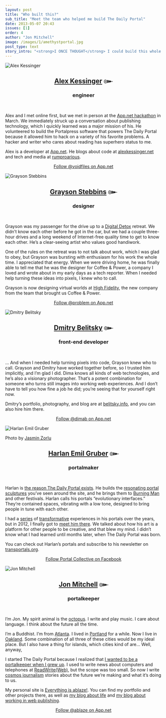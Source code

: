 ```yaml
---
layout: post
title: "Who built this?"
sub_title: "Meet the team who helped me build The Daily Portal"
date: 2013-05-07 20:43
issues: [1]
order: 4
author: "Jon Mitchell"
image: /images/1/amethystportal.jpg 
post_type: text
story_intro: "<strong>I ONCE THOUGHT</strong> I could build this whole site myself. If I had, it never would have turned out so true to the ideas in my head. For that, I thank this team."
---
```

<a name="alex"></a>
<div>
    <img src='/images/1/alex.jpg' alt='Alex Kessinger'>
</div>
<center><h2><a href="http://www.rumproarious.com/">Alex Kessinger</a> ๛</h2>
<h3>engineer</h3></center><br />

Alex and I met online first, but we met in person at the [App.net hackathon](http://blog.app.net/2013/03/05/app-net-hackathon-recap/) in March. We immediately struck up a conversation about publishing technology, which I quickly learned was a major mission of his. He volunteered to build the Portalpress software that powers The Daily Portal because it allowed him to hack on a variety of his favorite problems. A hacker and writer who cares about reading has superhero status to me.

Alex is a developer at [App.net](http://join.app.net). He blogs about code at [alexkessinger.net](http://alexkessinger.net) and tech and media at [rumproarious](http://www.rumproarious.com/).

<p><center><a href="https://app.net/voidfiles">Follow @voidfiles on App.net</a></center></p>

<a name="grayson"></a>
<div>
    <img src='/images/1/grayson.jpg' alt='Grayson Stebbins'>
</div>

<center><h2><a href="http://problemsf.com/">Grayson Stebbins</a> ๛</h2>
<h3>designer</h3></center><br />

Grayson was my passenger for the drive up to a [Digital Detox](http://thedigitaldetox.org) retreat. We didn’t know each other before he got in the car, but we had a couple three-hour drives and a long weekend of Internet-free quality time to get to know each other. He’s a clear-seeing artist who values good handiwork.

One of the rules on the retreat was to not talk about work, which I was glad to obey, but Grayson was bursting with enthusiasm for his work the whole time. I appreciated that energy. When we were driving home, he was finally able to tell me that he was the designer for Coffee & Power, a company I loved and wrote about in my early days as a tech reporter. When I needed help turning these ideas into pixels, I knew who to call.

Grayson is now designing virtual worlds at [High Fidelity](http://highfidelity.io/), the new company from the team that brought us Coffee & Power.

<p><center><a href="https://app.net/problem">Follow @problem on App.net</a></center></p>

<a name="dima"></a>
<div>
    <img src='/images/1/dima.jpg' alt='Dmitry Belitsky'>
</div>

<center><h2><a href="http://belitsky.info/">Dmitry Belitsky</a> ๛</h2>
<h3>front-end developer</h3></center><br />

... And when I needed help turning pixels into code, Grayson knew who to call. Grayson and Dmitry have worked together before, so I trusted him implicitly, and I’m glad I did. Dima knows all kinds of web technologies, and he’s also a visionary photographer. That’s a potent combination for someone who turns still images into working web experiences. And I don’t have to tell you how fine a job he did; you’re seeing that for yourself right now.

Dmitry’s portfolio, photography, and blog are at [belitsky.info](http://belitsky.info/), and you can also hire him there.

<p><center><a href="https://app.net/dimab">Follow @dimab on App.net</a></center></p>

<a name="harlan"></a>
<div>
    <img src='/images/1/harlan.jpg' alt='Harlan Emil Gruber'>
    <p class="story-content__img-title">Photo by <a href="http://jasminzorlu.blogspot.com/2012/02/imf-intermission-sage-advice-from.html">Jasmin Zorlu</a></p>
</div>

<center><h2><a href="http://www.transportals.org/">Harlan Emil Gruber</a> ๛</h2>
<h3>portalmaker</h3></center><br />

Harlan is [the reason The Daily Portal exists](/post/2013/05/13/portalmaker/). He builds the [resonating portal sculptures](http://www.transportals.org/) you’ve seen around the site, and he brings them to [Burning Man](http://burningman.com) and other festivals. Harlan calls his portals “evolutionary interfaces.” They’re contained spaces, vibrating with a low tone, designed to bring people in tune with each other.

I had a [series](/post/2013/05/13/2008-the-american-dream) of [transformative](/post/2013/05/13/2011-astronauts) experiences in his portals over the years, but in 2012, I finally got to [meet him there](/post/2013/05/13/2012-keeping-the-portal). We talked about how his art is a platform for other people to be creative, and that blew my mind. I didn’t know what I had learned until months later, when The Daily Portal was born.

You can check out Harlan’s portals and subscribe to his newsletter on [transportals.org](http://www.transportals.org/).

<p><center><a href="https://www.facebook.com/pages/Portal-Collective/219868422852">Follow Portal Collective on Facebook</a></center></p>

<a name="jon"></a>
<div>
    <img src='/images/1/jon_portalkeeper.jpg' alt='Jon Mitchell'>
</div>

<center><h2><a href="http://jonmitchell.net">Jon Mitchell</a> ๛</h2>
<h3>portalkeeper</h3></center><br />

I’m Jon. My spirit animal is the [octopus](http://en.wikipedia.org/wiki/Octopus). I write and play music. I care about language. I think about the future all the time.

I’m a Buddhist. I’m from [Atlanta](http://en.wikipedia.org/wiki/Atlanta). I lived in [Portland](http://en.wikipedia.org/wiki/Portland,_Oregon) for a while. Now I live in [Oakland](http://en.wikipedia.org/wiki/Oakland). Some combination of all three of these cities would be my ideal place. But I also have a thing for islands, which cities kind of are… Well, anyway,

I started The Daily Portal because I realized that [I wanted to be a portalkeeper when I grew up](http://blog.burningman.com/2012/09/tales-from-the-playa/keeping-the-portal/). I used to write news about computers and telephones at [ReadWrite(Web)](http://readwrite.com), but the scope was too small. So now I write [cosmos journalism](http://everythingisablaze.com/blog/the-daily-portal) stories about the future we’re making and what it’s doing to us.

My personal site is [Everything is ablaze!](http://jonmitchell.net). You can find my portfolio and other projects there, as well as [my blog about life](http://jonmitchell.net/blog) and [my blog about working in web publishing](http://jonmitchell.net/afterthoughts).

<p><center><a href="https://app.net/ablaze">Follow @ablaze on App.net</a></center></p>